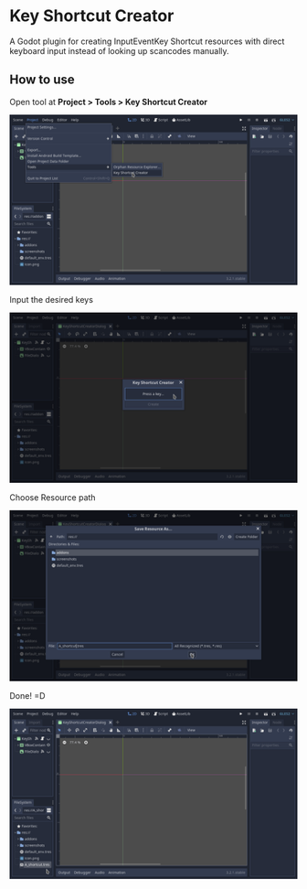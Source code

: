 # Key Shortcut Creator
A Godot plugin for creating InputEventKey Shortcut resources with direct keyboard input instead of looking up scancodes manually.

## How to use
Open tool at **Project > Tools > Key Shortcut Creator**

![Opening menu screen](screenshots/Screenshot1.png)

Input the desired keys

![Inputing keys](screenshots/Screenshot2.png)

Choose Resource path

![Inputing keys](screenshots/Screenshot3.png)

Done! =D

![Inputing keys](screenshots/Screenshot4.png)
